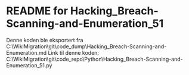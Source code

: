 # README for Hacking_Breach-Scanning-and-Enumeration_51
Denne koden ble eksportert fra C:\WikiMigration\git\code_dump\Hacking_Breach-Scanning-and-Enumeration.md
Link til denne koden: C:\WikiMigration\git\code_repo\Python\Hacking_Breach-Scanning-and-Enumeration_51.py
